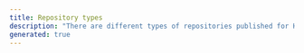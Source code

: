 ```yaml
---
title: Repository types
description: "There are different types of repositories published for HACS. Select a type below to see its description."
generated: true
---
```

